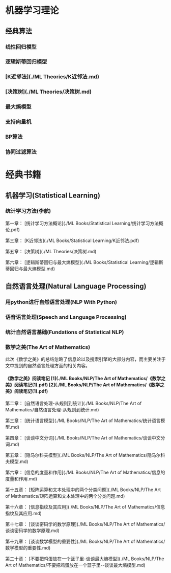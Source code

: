# 机器学习理论
## 经典算法
### 线性回归模型
### 逻辑斯蒂回归模型
### [K近邻法](./ML Theories/K近邻法.md)
### [决策树](./ML Theories/决策树.md)
### 最大熵模型
### 支持向量机
### BP算法
### 协同过滤算法
### 
# 经典书籍
## 机器学习(Statistical Learning)
### 统计学习方法(李航)
第一章： [统计学习方法概论](./ML Books/Statistical Learning/统计学习方法概论.pdf)

第三章： [K近邻法](./ML Books/Statistical Learning/K近邻法.pdf)

第五章： [决策树](./ML Theories/决策树.md)

第六章： [逻辑斯蒂回归与最大熵模型](./ML Books/Statistical Learning/逻辑斯蒂回归与最大熵模型.md)
## 自然语言处理(Natural Language Processing)
### 用python进行自然语言处理(NLP With Python)
### 语音语言处理(Speech and Language Processing)
### 统计自然语言基础(Fundations of Statistical NLP)
### 数学之美(The Art of Mathematics)
此次《数学之美》的总结忽略了信息论以及搜索引擎的大部分内容，而主要关注于文中提到的自然语言处理方面的相关内容。

#### **《数学之美》阅读笔记**     [1](./ML Books/NLP/The Art of Mathematics/《数学之美》阅读笔记(1).pdf)     [2](./ML Books/NLP/The Art of Mathematics/《数学之美》阅读笔记(1).pdf)


第二章： [自然语言处理-从规则到统计](./ML Books/NLP/The Art of Mathematics/自然语言处理-从规则到统计.md)

第三章： [统计语言模型](./ML Books/NLP/The Art of Mathematics/统计语言模型.md)

第四章： [谈谈中文分词](./ML Books/NLP/The Art of Mathematics/谈谈中文分词.md)

第五章： [隐马尔科夫模型](./ML Books/NLP/The Art of Mathematics/隐马尔科夫模型.md)

第六章： [信息的度量和作用](./ML Books/NLP/The Art of Mathematics/信息的度量和作用.md)

第十五章： [矩阵运算和文本处理中的两个分类问题](./ML Books/NLP/The Art of Mathematics/矩阵运算和文本处理中的两个分类问题.md)

第十六章： [信息指纹及其应用](./ML Books/NLP/The Art of Mathematics/信息指纹及其应用.md)

第十七章： [谈谈密码学的数学原理](./ML Books/NLP/The Art of Mathematics/谈谈密码学的数学原理.md)

第十九章： [谈谈数学模型的重要性](./ML Books/NLP/The Art of Mathematics/数学模型的重要性.md)

第二十章： [不要把鸡蛋放在一个篮子里-谈谈最大熵模型](./ML Books/NLP/The Art of Mathematics/不要把鸡蛋放在一个篮子里--谈谈最大熵模型.md)
 
